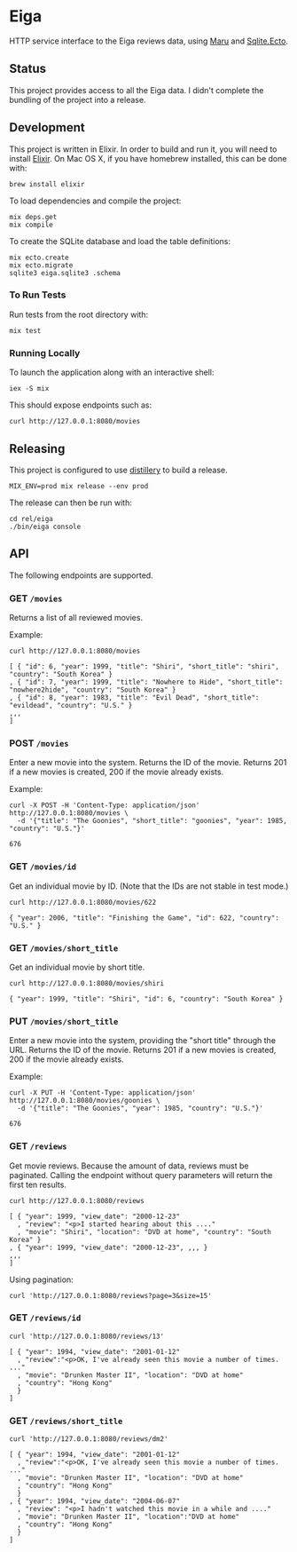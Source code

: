 # Eiga

HTTP service interface to the Eiga reviews data, using
[Maru](https://github.com/elixir-maru/maru) and
[Sqlite.Ecto](https://github.com/jazzyb/sqlite_ecto).

## Status

This project provides access to all the Eiga data. I didn't complete the
bundling of the project into a release.

## Development

This project is written in Elixir. In order to build and run it, you will need
to install [Elixir](http://elixir-lang.org/install.html). On Mac OS X, if you
have homebrew installed, this can be done with:
```
brew install elixir
```

To load dependencies and compile the project:
```
mix deps.get
mix compile
```

To create the SQLite database and load the table definitions:
```
mix ecto.create
mix ecto.migrate
sqlite3 eiga.sqlite3 .schema
```

### To Run Tests

Run tests from the root directory with:
```
mix test
```

### Running Locally

To launch the application along with an interactive shell:
```
iex -S mix
```

This should expose endpoints such as:
```
curl http://127.0.0.1:8080/movies
```

## Releasing

This project is configured to use
[distillery](https://github.com/bitwalker/distillery) to build a release.
```
MIX_ENV=prod mix release --env prod
```

The release can then be run with:
```
cd rel/eiga
./bin/eiga console
```

## API

The following endpoints are supported.

### GET `/movies`

Returns a list of all reviewed movies.

Example:
```
curl http://127.0.0.1:8080/movies

[ { "id": 6, "year": 1999, "title": "Shiri", "short_title": "shiri", "country": "South Korea" }
, { "id": 7, "year": 1999, "title": "Nowhere to Hide", "short_title": "nowhere2hide", "country": "South Korea" }
, { "id": 8, "year": 1983, "title": "Evil Dead", "short_title": "evildead", "country": "U.S." }
,,,
]
```

### POST `/movies`

Enter a new movie into the system. Returns the ID of the movie.
Returns 201 if a new movies is created, 200 if the movie already exists.

Example:
```
curl -X POST -H 'Content-Type: application/json' http://127.0.0.1:8080/movies \
  -d '{"title": "The Goonies", "short_title": "goonies", "year": 1985, "country": "U.S."}'

676
```

### GET `/movies/id`

Get an individual movie by ID. (Note that the IDs are not stable in test mode.)
```
curl http://127.0.0.1:8080/movies/622

{ "year": 2006, "title": "Finishing the Game", "id": 622, "country": "U.S." }
```

### GET `/movies/short_title`

Get an individual movie by short title.
```
curl http://127.0.0.1:8080/movies/shiri

{ "year": 1999, "title": "Shiri", "id": 6, "country": "South Korea" }
```

### PUT `/movies/short_title`

Enter a new movie into the system, providing the "short title" through the URL.
Returns the ID of the movie. Returns 201 if a new movies is created, 200 if the
movie already exists.

Example:
```
curl -X PUT -H 'Content-Type: application/json' http://127.0.0.1:8080/movies/goonies \
  -d '{"title": "The Goonies", "year": 1985, "country": "U.S."}'

676
```

### GET `/reviews`

Get movie reviews. Because the amount of data, reviews must be paginated.
Calling the endpoint without query parameters will return the first ten results.

```
curl http://127.0.0.1:8080/reviews

[ { "year": 1999, "view_date": "2000-12-23"
  , "review": "<p>I started hearing about this ...."
  , "movie": "Shiri", "location": "DVD at home", "country": "South Korea" }
, { "year": 1999, "view_date": "2000-12-23", ,,, }
,,,
]
```

Using pagination:
```
curl 'http://127.0.0.1:8080/reviews?page=3&size=15'
```

### GET `/reviews/id`

```
curl 'http://127.0.0.1:8080/reviews/13'

[ { "year": 1994, "view_date": "2001-01-12"
  , "review":"<p>OK, I've already seen this movie a number of times. ..."
  , "movie": "Drunken Master II", "location": "DVD at home"
  , "country": "Hong Kong"
  }
]
```

### GET `/reviews/short_title`

```
curl 'http://127.0.0.1:8080/reviews/dm2'

[ { "year": 1994, "view_date": "2001-01-12"
  , "review":"<p>OK, I've already seen this movie a number of times. ..."
  , "movie": "Drunken Master II", "location": "DVD at home"
  , "country": "Hong Kong"
  }
, { "year": 1994, "view_date": "2004-06-07"
  , "review": "<p>I hadn't watched this movie in a while and ...."
  , "movie": "Drunken Master II", "location":"DVD at home"
  , "country": "Hong Kong"
  }
]
```
